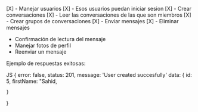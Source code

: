 [X] - Manejar usuarios
[X] - Esos usuarios puedan iniciar sesion
[X] - Crear conversaciones 
[X] - Leer las conversaciones de las que son miembros
[X] - Crear grupos de conversaciones
[X] - Enviar mensajes
[X] - Eliminar mensajes 


- Confirmación de lectura del mensaje
- Manejar fotos de perfil
- Reenviar un mensaje 




Ejemplo de respuestas exitosas: 

JS 
{
    error: false,
    status: 201,
    message: 'User created succesfully'
    data: {
        id: 5,
        firstName: "Sahid,
        
    }
}